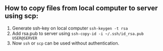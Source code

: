 ## How to copy files from local computer to server using scp:
1. Generate ssh-key on local computer `ssh-keygen -t rsa`
2. Add rsa.pub to server using `ssh-copy-id -i ~/.ssh/id_rsa.pub USER@SERVER`
3. Now `ssh` or `scp` can be used without authentication.
